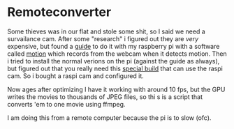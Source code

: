 Remoteconverter
===============

Some thieves was in our flat and stole some shit,
 so I said we need a survailance cam. After some "research" i figured out they are <i>very</i> expensive, but found a <a href="http://www.codeproject.com/Articles/665518/Raspberry-Pi-as-low-cost-HD-surveillance-camera">guide</a> to do it with my raspberry pi with a software called <a href="http://www.lavrsen.dk/foswiki/bin/view/Motion/WebHome">motion</a> which records from the webcam when it detects motion.
 Then i tried to install the normal verions on the pi (against the guide as always), but figured out that you really need this <a href="https://github.com/dozencrows/motion/tree/mmal-test">special build</a> that can use the raspi cam. So i bought a raspi cam and configured it.

 Now ages after optimizing I have it working with around 10 fps, but the GPU writes the movies to thousands of JPEG files, so thi s is a script that converts 'em to one movie using ffmpeg.


I am doing this from a remote computer because the pi is to slow (ofc).
